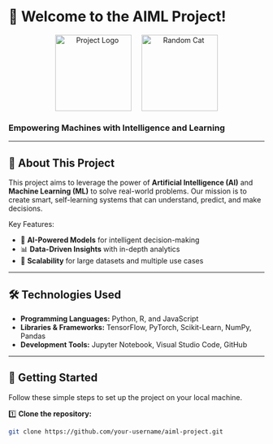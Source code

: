 # 🤖 Welcome to the AIML Project!

<div align="center" style="display: flex; justify-content: center; align-items: center; gap: 20px;">

<img src="https://via.placeholder.com/150" alt="Project Logo" width="150">
<img src="https://cataas.com/cat?width=150" alt="Random Cat" width="150">

</div>

### **Empowering Machines with Intelligence and Learning**

---

## 🌟 **About This Project**

This project aims to leverage the power of **Artificial Intelligence (AI)** and **Machine Learning (ML)** to solve real-world problems. Our mission is to create smart, self-learning systems that can understand, predict, and make decisions.

Key Features:
- 🧠 **AI-Powered Models** for intelligent decision-making
- 📊 **Data-Driven Insights** with in-depth analytics
- 🚀 **Scalability** for large datasets and multiple use cases

---

## 🛠️ **Technologies Used**
- **Programming Languages:** Python, R, and JavaScript 
- **Libraries & Frameworks:** TensorFlow, PyTorch, Scikit-Learn, NumPy, Pandas
- **Development Tools:** Jupyter Notebook, Visual Studio Code, GitHub

---

## 🚀 **Getting Started**
Follow these simple steps to set up the project on your local machine.

1️⃣ **Clone the repository:**
```bash
git clone https://github.com/your-username/aiml-project.git

